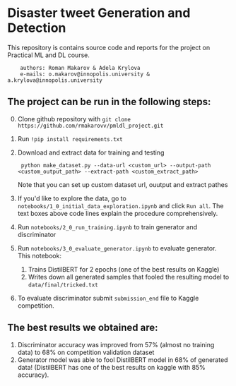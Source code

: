 # Disaster tweet Generation and Detection
This repository is contains source code and reports for the project on Practical ML and DL course.

        authors: Roman Makarov & Adela Krylova
        e-mails: o.makarov@innopolis.university & a.krylova@innopolis.university

## The project can be run in the following steps:

0. Clone github repository with `git clone https://github.com/rmakarovv/pmldl_project.git`
1. Run `!pip install requirements.txt`
2. Download and extract data for training and testing

        python make_dataset.py --data-url <custom_url> --output-path <custom_output_path> --extract-path <custom_extract_path>

    Note that you can set up custom dataset url, ouutput and extract pathes 

3. If you'd like to explore the data, go to `notebooks/1_0_initial_data_exploration.ipynb` and click `Run all`. The text boxes above code lines explain the procedure comprehensively.
4. Run `notebooks/2_0_run_training.ipynb` to train generator and discriminator
5. Run `notebooks/3_0_evaluate_generator.ipynb` to evaluate generator. This notebook:
    1) Trains DistilBERT for 2 epochs (one of the best results on Kaggle)
    2) Writes down all generated samples that fooled the resulting model to `data/final/tricked.txt` 
6. To evaluate discriminator submit `submission_end` file to Kaggle competition.

## The best results we obtained are:
1. Discriminator accuracy was improved from 57% (almost no training data) to 68% on competition validation dataset
2. Generator model was able to fool DistilBERT model in 68% of generated data! (DistilBERT has one of the best results on kaggle with 85% accuracy).